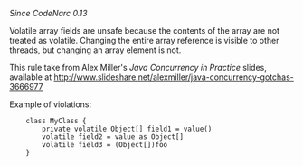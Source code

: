
*Since CodeNarc 0.13*

Volatile array fields are unsafe because the contents of the array are not treated as volatile. Changing the entire
array reference is visible to other threads, but changing an array element is not.

This rule take from Alex Miller's *Java Concurrency in Practice* slides, available at
<http://www.slideshare.net/alexmiller/java-concurrency-gotchas-3666977>

Example of violations:

```
    class MyClass {
        private volatile Object[] field1 = value()
        volatile field2 = value as Object[]
        volatile field3 = (Object[])foo
    }
```